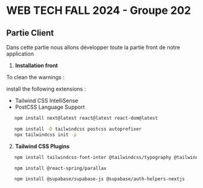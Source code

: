 # WEB TECH FALL 2024 - Groupe 202

## Partie  Client

Dans cette partie nous allons développer toute la partie front de notre application

1. **Installation front**

To clean the warnings :

install the following extensions :
 - Tailwind CSS IntelliSense
 - PostCSS Language Support


```bash
   npm install next@latest react@latest react-dom@latest
   ```

```bash
   npm install -D tailwindcss postcss autoprefixer
   npx tailwindcss init -p
   ```  
2. **Tailwind CSS Plugins**

```bash
   npm install tailwindcss-font-inter @tailwindcss/typography @tailwindcss/forms
   ```

```bash 
   npm install @react-spring/parallax
   ```

```bash
   npm install @supabase/supabase-js @supabase/auth-helpers-nextjs 
   ```